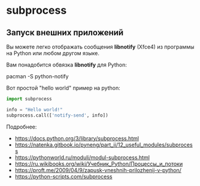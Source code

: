 # subprocess

## Запуск внешних приложений

Вы можете легко отображать сообщения **libnotify** (Xfce4) из программы на Python или любом другом языке.

Вам понадобится обвязка **libnotify** для Python:

  pacman -S python-notify

Вот простой "hello world" пример на python:

```python
import subprocess

info = "Hello world!"
subprocess.call(['notify-send', info])
```

Подробнее:

* <https://docs.python.org/3/library/subprocess.html>
* <https://natenka.gitbook.io/pyneng/part_ii/12_useful_modules/subprocess>
* <https://pythonworld.ru/moduli/modul-subprocess.html>
* <https://ru.wikibooks.org/wiki/Учебник_Python/Процессы_и_потоки>
* <https://proft.me/2009/04/9/zapusk-vneshnih-prilozhenij-v-python/>
* <https://python-scripts.com/subprocess>
